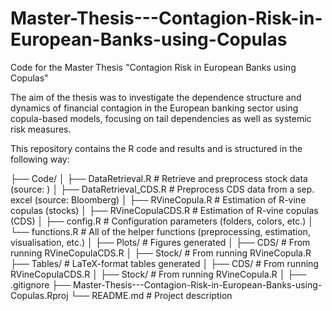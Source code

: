 # Master-Thesis---Contagion-Risk-in-European-Banks-using-Copulas
Code for the Master Thesis "Contagion Risk in European Banks using Copulas"

The aim of the thesis was to investigate the dependence structure and dynamics
of financial contagion in the European banking sector using copula-based models,
focusing on tail dependencies as well as systemic risk measures. 

This repository contains the R code and results and is structured in the following way:

├── Code/ 
│ ├── DataRetrieval.R # Retrieve and preprocess stock data (source: )
│ ├── DataRetrieval_CDS.R # Preprocess CDS data from a sep. excel (source: Bloomberg)
│ ├── RVineCopula.R # Estimation of R-vine copulas (stocks)
│ ├── RVineCopulaCDS.R # Estimation of R-vine copulas (CDS)
│ ├── config.R # Configuration parameters (folders, colors, etc.)
│ └── functions.R # All of the helper functions (preprocessing, estimation, visualisation, etc.)
│
├── Plots/ # Figures generated 
│ ├── CDS/ # From running RVineCopulaCDS.R
│ ├── Stock/ # From running RVineCopula.R
├── Tables/ # LaTeX-format tables generated
│ ├── CDS/ # From running RVineCopulaCDS.R
│ ├── Stock/ # From running RVineCopula.R
│
├── .gitignore
├── Master-Thesis---Contagion-Risk-in-European-Banks-using-Copulas.Rproj
└── README.md # Project description

